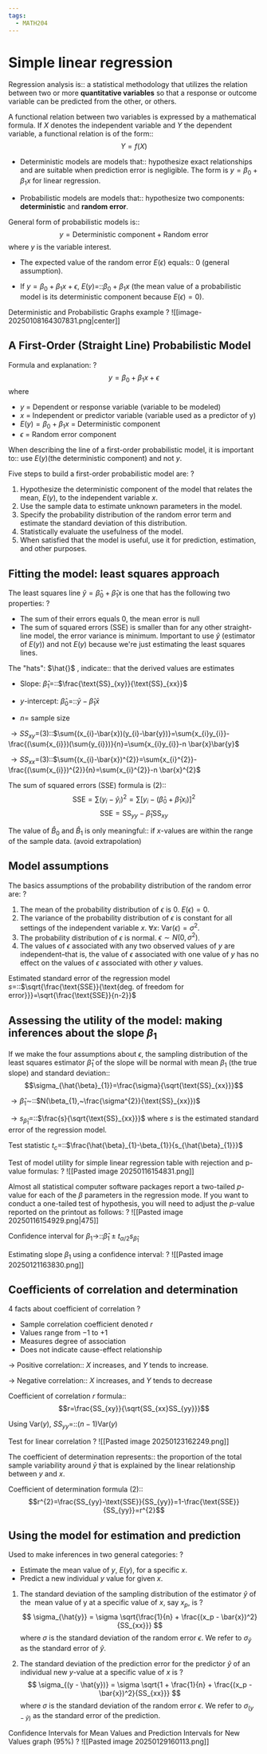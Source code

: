 ```yaml
---
tags:
  - MATH204
---
```

# Simple linear regression

Regression analysis is:: a statistical methodology that utilizes the relation between two or more **quantitative variables** so that a response or outcome variable can be predicted from the other, or others.
<!--SR:!2025-04-27,54,210-->

A functional relation between two variables is expressed by a mathematical formula. If $X$ denotes the independent variable and $Y$ the dependent variable, a functional relation is of the form:: $$Y=f(X)$$
<!--SR:!2025-07-04,118,290-->

- Deterministic models are models that:: hypothesize exact relationships and are suitable when prediction error is negligible. The form is $y=\beta_{0}+\beta_{1}x$ for linear regression.
<!--SR:!2025-07-05,107,250-->
- Probabilistic models are models that:: hypothesize two components: **deterministic** and **random error**.
<!--SR:!2025-05-06,58,210-->

General form of probabilistic models is::$$y=\text{Deterministic component} + \text{Random error}$$ where $y$ is the variable interest.
<!--SR:!2025-05-08,77,270-->

- The expected value of the random error $E(\epsilon)$ equals:: 0 (general assumption).
<!--SR:!2025-07-14,127,290-->
- If $y=\beta_{0}+\beta_{1}x+\epsilon$, $E(y)=$::$\beta_{0}+\beta_{1}x$ (the mean value of a probabilistic model is its deterministic component because $E(\epsilon)=0$).
<!--SR:!2025-07-22,118,250-->

Deterministic and Probabilistic Graphs example
?
![[image-20250108164307831.png|center]]
<!--SR:!2025-05-14,80,270-->


## A First-Order (Straight Line) Probabilistic Model

Formula and explanation:
?
$$y=\beta_{0}+\beta_{1}x+\epsilon$$
where
- $y$ = Dependent or response variable (variable to be modeled)
- $x$ = Independent or predictor variable (variable used as a predictor of y)
- $E(y)=\beta_{0}+\beta_{1}x$ = Deterministic component
- $\epsilon$ =  Random error component
<!--SR:!2025-08-18,134,250-->

When describing the line of a first-order probabilistic model, it is important to:: use $E(y)$(the deterministic component) and not $y$.
<!--SR:!2025-05-27,43,150-->

Five steps to build a first-order probabilistic model are:
?
1. Hypothesize the deterministic component of the model that relates the mean, $E(y)$, to the independent variable $x$.
2. Use the sample data to estimate unknown parameters in the model.
3. Specify the probability distribution of the random error term and estimate the standard deviation of this distribution.
4. Statistically evaluate the usefulness of the model.
5. When satisfied that the model is useful, use it for prediction, estimation, and other purposes.
<!--SR:!2025-04-27,21,130-->


## Fitting the model: least squares approach

The least squares line $\hat{y}=\hat{\beta}_{0}+\hat{\beta}_{1}x$ is one that has the following two properties:
?
- The sum of their errors equals 0, the mean error is null
- The sum of squared errors (SSE) is smaller than for any other straight-line model, the error variance is minimum.
Important to use $\hat{y}$ (estimator of $E(y)$) and not $E(y)$ because we're just estimating the least squares lines.
<!--SR:!2025-05-13,56,205-->

The "hats": $\hat{}$ , indicate:: that the derived values are estimates
<!--SR:!2025-05-02,63,245-->


- Slope: $\hat{\beta}_{1}=$::$\frac{\text{SS}_{xy}}{\text{SS}_{xx}}$
<!--SR:!2025-04-23,18,145-->
- $y$-intercept: $\hat{\beta}_{0}=$::$\bar{y}-\hat{\beta}_{1}\bar{x}$
<!--SR:!2025-04-17,2,130-->
- $n=$ sample size

$\rightarrow SS_{xy}=$(3)::$\sum{(x_{i}-\bar{x})(y_{i}-\bar{y})}=\sum{x_{i}y_{i}}-\frac{(\sum{x_{i}})(\sum{y_{i}})}{n}=\sum{x_{i}y_{i}}-n \bar{x}\bar{y}$
<!--SR:!2025-04-19,49,227-->
$\rightarrow SS_{xx}=$(3)::$\sum{(x_{i}-\bar{x})^{2}}=\sum{x_{i}^{2}}-\frac{(\sum{x_{i}})^{2}}{n}=\sum{x_{i}^{2}}-n \bar{x}^{2}$
<!--SR:!2025-04-18,8,167-->

The sum of squared errors (SSE) formula is (2)::$$\text{SSE}=\sum(y_{i}-\hat{y}_{i})^{2}=\sum{[y_{i}-(\hat{\beta}_{0}+\hat{\beta}_{1}x_{i})]^{2}}$$$$\text{SSE}=\text{SS}_{yy}-\hat{\beta}_{1}\text{SS}_{xy}$$
<!--SR:!2025-04-14,2,150-->

The value of $\hat{B}_{0}$ and $\hat{B}_{1}$ is only meaningful:: if $x$-values are within the range of the sample data. (avoid extrapolation)
<!--SR:!2025-06-11,78,225-->

## Model assumptions

The basics assumptions of the probability distribution of the random error are:
?
1. The mean of the probability distribution of $\epsilon$ is 0. $E(\epsilon)=0$.
2. The variance of the probability distribution of $\epsilon$ is constant for all settings of the independent variable $x$. $\forall x:~\text{Var}(\epsilon)=\sigma^{2}$.
3. The probability distribution of $\epsilon$ is normal. $\epsilon\sim N(0,\sigma^{2})$.
4. The values of $\epsilon$ associated with any two observed values of $y$ are independent–that is, the value of $\epsilon$ associated with one value of $y$ has no effect on the values of $\epsilon$ associated with other $y$ values.
<!--SR:!2025-04-23,37,182-->

Estimated standard error of the regression model $s=$::$\sqrt{\frac{\text{SSE}}{\text{deg. of freedom for error}}}=\sqrt{\frac{\text{SSE}}{n-2}}$
<!--SR:!2025-05-03,48,182-->


## Assessing the utility of the model: making inferences about the slope $\beta_{1}$

If we make the four assumptions about $\epsilon$, the sampling distribution of the least squares estimator $\hat{\beta}_{1}$ of the slope will be normal with mean $\beta_{1}$ (the true slope) and standard deviation::$$\sigma_{\hat{\beta}_{1}}=\frac{\sigma}{\sqrt{\text{SS}_{xx}}}$$
<!--SR:!2025-04-27,49,216-->

$\rightarrow \hat{\beta}_{1}\sim$::$N(\beta_{1},~\frac{\sigma^{2}}{\text{SS}_{xx}})$
<!--SR:!2025-04-20,31,162-->
$\rightarrow s_{\hat{\beta}_{1}}=$::$\frac{s}{\sqrt{\text{SS}_{xx}}}$ where $s$ is the estimated standard error of the regression model.
<!--SR:!2025-04-17,9,130-->


Test statistic $t_{c}=$::$\frac{\hat{\beta}_{1}-\beta_{1}}{s_{\hat{\beta}_{1}}}$
<!--SR:!2025-04-17,3,130-->

Test of model utility for simple linear regression table with rejection and p-value formulas:
?
![[Pasted image 20250116154831.png]]
<!--SR:!2025-04-25,11,130-->

Almost all statistical computer software packages report a two-tailed $p$-value for each of the $\beta$ parameters in the regression mode. If you want to conduct a one-tailed test of hypothesis, you will need to adjust the $p$-value reported on the printout as follows:
?
![[Pasted image 20250116154929.png|475]]
<!--SR:!2025-04-28,47,182-->

Confidence interval for $\beta_{1}\rightarrow$::$\hat{\beta}_{1}\pm t_{\alpha/2}s_{\hat{\beta}_{1}}$
<!--SR:!2025-04-16,47,227-->

Estimating slope $\beta_{1}$ using a confidence interval:
?
![[Pasted image 20250121163830.png]]
<!--SR:!2025-04-21,11,167-->

## Coefficients of correlation and determination

4 facts about coefficient of correlation
?
- Sample correlation coefficient denoted $r$
- Values range from $-1$ to $+1$
- Measures degree of association
- Does not indicate cause-effect relationship
<!--SR:!2025-06-13,73,207-->

$\rightarrow$ Positive correlation:: $X$ increases, and $Y$ tends to increase.
<!--SR:!2025-06-18,88,247-->
$\rightarrow$ Negative correlation:: $X$ increases, and $Y$ tends to decrease
<!--SR:!2025-05-21,73,247-->


Coefficient of correlation $r$ formula::$$r=\frac{SS_{xy}}{\sqrt{SS_{xx}SS_{yy}}}$$
<!--SR:!2025-04-19,4,130-->

Using $\text{Var}(y)$, $SS_{yy}=$::$(n-1)\text{Var}(y)$
<!--SR:!2025-05-22,53,183-->

Test for linear correlation
?
![[Pasted image 20250123162249.png]]
<!--SR:!2025-04-14,1,130-->

The coefficient of determination represents:: the proportion of the total sample variability around $\bar{y}$ that is explained by the linear relationship between $y$ and $x$.
<!--SR:!2025-04-17,2,130-->

Coefficient of determination formula (2)::$$r^{2}=\frac{SS_{yy}-\text{SSE}}{SS_{yy}}=1-\frac{\text{SSE}}{SS_{yy}}=r^{2}$$
<!--SR:!2025-04-23,10,130-->

## Using the model for estimation and prediction

Used to make inferences in two general categories:
?
- Estimate the mean value of $y$, $E(y)$, for a specific $x$.
- Predict a new individual $y$ value for given $x$.
<!--SR:!2025-04-27,36,175-->

1. The standard deviation of the sampling distribution of the estimator $\hat{y}$ of the  mean value of y at a specific value of $x$, say $x_p$, is
?
$$
\sigma_{\hat{y}} = \sigma \sqrt{\frac{1}{n} + \frac{(x_p - \bar{x})^2}{SS_{xx}}}
$$
where $\sigma$ is the standard deviation of the random error $\epsilon$. We refer to $\sigma_{\hat{y}}$ as the standard error of $\hat{y}$.
<!--SR:!2025-06-25,73,195-->

2. The standard deviation of the prediction error for the predictor $\hat{y}$ of an
individual new $y$-value at a specific value of $x$ is
?
$$
\sigma_{(y - \hat{y})} = \sigma \sqrt{1 + \frac{1}{n} + \frac{(x_p - \bar{x})^2}{SS_{xx}}}
$$
where $\sigma$ is the standard deviation of the random error $\epsilon$. We refer to $\sigma_{(y - \hat{y})}$ as the standard error of the prediction.
<!--SR:!2025-04-22,26,175-->

Confidence Intervals for Mean Values and Prediction Intervals for New Values graph (95%)
?
![[Pasted image 20250129160113.png]]
<!--SR:!2025-05-29,50,175-->